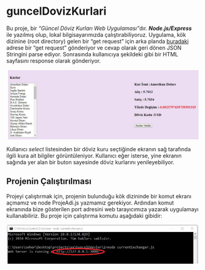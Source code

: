 # guncelDovizKurlari
Bu proje, bir <i>“Güncel Döviz Kurları Web Uygulaması”</i>dır. <strong><i>Node.js/Express</i></strong> ile yazılmış olup, lokal bilgisayarımızda çalıştırabiliyoruz. Uygulama, kök dizinine (root directory) gelen bir “get request” için arka planda [buradaki](https://api.canlidoviz.com/web/items?marketId=1&type=0) adrese bir “get request” gönderiyor ve cevap olarak geri dönen JSON Stringini parse ediyor. Sonrasında kullanıcıya şekildeki gibi bir HTML sayfasını response olarak gönderiyor.

![](https://github.com/shrgrl/guncelDovizKurlari/blob/master/img.JPG)

Kullanıcı <i>select</i> listesinden bir döviz kuru seçtiğinde ekranın sağ tarafında ilgili kura ait bilgiler görüntüleniyor. Kullanıcı eğer isterse, yine ekranın sağında yer alan bir buton sayesinde döviz kurlarını yenileyebiliyor.

## Projenin Çalıştırılması
Projeyi çalıştırmak için, projenin bulunduğu kök dizininde bir komut ekranı açmamız ve node ProjeAdi.js yazmamız gerekiyor. Ardından komut ekranında bize gösterilen port adresini web tarayıcımıza yazarak uygulamayı kullanabiliriz. Bu proje için çalıştırma komutu aşağıdaki gibidir:

![](https://github.com/shrgrl/guncelDovizKurlari/blob/master/img2.JPG)

